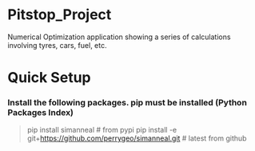 # Pitstop_Project
Numerical Optimization application showing a series of calculations involving tyres, cars, fuel, etc.


# Quick Setup
### Install the following packages. pip must be installed (Python Packages Index)
>pip install simanneal  # from pypi
>pip install -e git+https://github.com/perrygeo/simanneal.git  # latest from github
